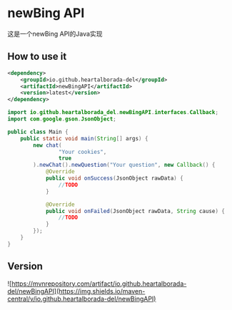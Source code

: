 # newBing API

这是一个newBing API的Java实现


## How to use it

```xml
<dependency>
    <groupId>io.github.heartalborada-del</groupId>
    <artifactId>newBingAPI</artifactId>
    <version>latest</version>
</dependency>
```

```java
import io.github.heartalborada_del.newBingAPI.interfaces.Callback;
import com.google.gson.JsonObject;

public class Main {
    public static void main(String[] args) {
        new chat(
                "Your cookies",
                true
        ).newChat().newQuestion("Your question", new Callback() {
            @Override
            public void onSuccess(JsonObject rawData) {
                //TODO
            }

            @Override
            public void onFailed(JsonObject rawData, String cause) {
                //TODO
            }
        });
    }
}
```

## Version
![https://mvnrepository.com/artifact/io.github.heartalborada-del/newBingAPI](https://img.shields.io/maven-central/v/io.github.heartalborada-del/newBingAPI)